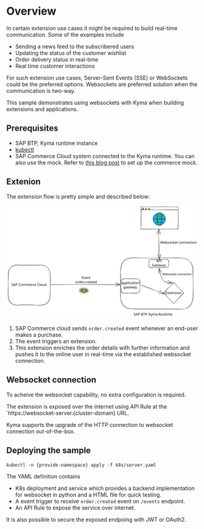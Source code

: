# Overview

In certain extension use cases it might be required to build real-time communication. Some of the examples include

* Sending a news feed to the subscribered users 
* Updating the status of the customer wishlist 
* Order delivery status in real-time
* Real time customer interactions

For such extension use cases, Server-Sent Events (SSE) or WebSockets could be the preferred options. Websockets are preferred solution when the communication is two-way.

This sample demonstrates using websockets with Kyma when building extensions and applications.

## Prerequisites

* SAP BTP, Kyma runtime instance
* [kubectl](https://kubernetes.io/docs/tasks/tools/install-kubectl/)
* SAP Commerce Cloud system connected to the Kyma runtime. You can also use the mock. Refer to [this blog post](https://blogs.sap.com/2020/06/17/sap-cloud-platform-extension-factory-kyma-runtime-mock-applications/) to set up the commerce mock.

## Extenion

The extension flow is pretty simple and described below:

![flow](assets/flow.svg)

1. SAP Commerce  cloud sends `order.created` event whenever an end-user makes a purchase.
2. The event triggers an extension.
3. This extension enriches the order details with further information and pushes it to the online user in real-time via the established websocket connection.

## Websocket connection

To acheive the websocket capability, no extra configuration is required.

The extension is exposed over the internet using API Rule  at the `https://websocket-server.{cluster-domain} URL.

Kyma supports the upgrade of the HTTP connection to websocket connection out-of-the-box.

## Deploying the sample

```shell
kubectl -n {provide-namespace} apply -f k8s/server.yaml
```

The YAML definition contains

* K8s deployment and service which provides a backend implementation for websocket in python and a HTML file for quick testing.
* A event trigger to receive `order.created` event on `/events` endpoint.
* An API Rule to expose the service over internet.

It is also possible to secure the exposed endpoing with JWT or OAuth2.
